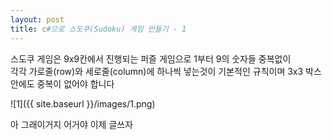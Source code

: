```yaml
---
layout: post
title: c#으로 스도쿠(Sudoku) 게임 만들기 - 1
---
```

스도쿠 게임은 9x9칸에서 진행되는 퍼즐 게임으로
1부터 9의 숫자들 중복없이  
각각 가로줄(row)와 세로줄(column)에 하나씩 넣는것이 기본적인 규칙이며
3x3 박스 안에도 중복이 없어야 합니다




![1]({{ site.baseurl }}/images/1.png)

아 그래이거지 어거야 이제 글쓰자 

